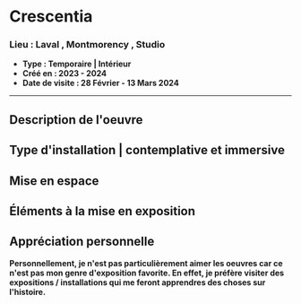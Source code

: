 # **Crescentia**
### **Lieu : Laval , Montmorency , Studio**
- **Type : Temporaire | Intérieur**
- **Créé en : 2023 - 2024**
- **Date de visite : 28 Février - 13 Mars 2024**
____________________________

## **Description de l'oeuvre**



 ## **Type d'installation | contemplative et immersive**
## **Mise en espace**


 ## **Éléments à la mise en exposition**


## **Appréciation personnelle**
**Personnellement, je n'est pas particulièrement aimer les oeuvres car ce n'est pas mon genre d'exposition favorite. En effet, je préfère visiter des expositions / installations qui me feront apprendres des choses sur l'histoire.**
